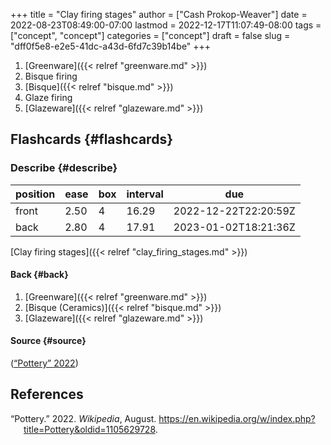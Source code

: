 +++
title = "Clay firing stages"
author = ["Cash Prokop-Weaver"]
date = 2022-08-23T08:49:00-07:00
lastmod = 2022-12-17T11:07:49-08:00
tags = ["concept", "concept"]
categories = ["concept"]
draft = false
slug = "dff0f5e8-e2e5-41dc-a43d-6fd7c39b14be"
+++

1.  [Greenware]({{< relref "greenware.md" >}})
2.  Bisque firing
3.  [Bisque]({{< relref "bisque.md" >}})
4.  Glaze firing
5.  [Glazeware]({{< relref "glazeware.md" >}})


## Flashcards {#flashcards}


### Describe {#describe}

| position | ease | box | interval | due                  |
|----------|------|-----|----------|----------------------|
| front    | 2.50 | 4   | 16.29    | 2022-12-22T22:20:59Z |
| back     | 2.80 | 4   | 17.91    | 2023-01-02T18:21:36Z |

[Clay firing stages]({{< relref "clay_firing_stages.md" >}})


#### Back {#back}

1.  [Greenware]({{< relref "greenware.md" >}})
2.  [Bisque (Ceramics)]({{< relref "bisque.md" >}})
3.  [Glazeware]({{< relref "glazeware.md" >}})


#### Source {#source}

(<a href="#citeproc_bib_item_1">“Pottery” 2022</a>)

## References

<style>.csl-entry{text-indent: -1.5em; margin-left: 1.5em;}</style><div class="csl-bib-body">
  <div class="csl-entry"><a id="citeproc_bib_item_1"></a>“Pottery.” 2022. <i>Wikipedia</i>, August. <a href="https://en.wikipedia.org/w/index.php?title=Pottery&oldid=1105629728">https://en.wikipedia.org/w/index.php?title=Pottery&#38;oldid=1105629728</a>.</div>
</div>
